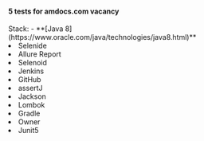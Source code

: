 <h4>5 tests for amdocs.com vacancy</h4>
Stack:
- **[Java 8](https://www.oracle.com/java/technologies/java8.html)**
<li>Selenide</li>
<li>Allure Report</li>
<li>Selenoid</li>
<li>Jenkins</li>
<li>GitHub</li>
<li>assertJ</li>
<li>Jackson</li>
<li>Lombok</li>
<li>Gradle</li>
<li>Owner</li>
<li>Junit5</li>
